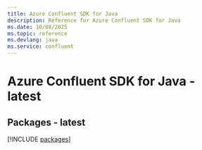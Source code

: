 ```yaml
---
title: Azure Confluent SDK for Java
description: Reference for Azure Confluent SDK for Java
ms.date: 10/08/2025
ms.topic: reference
ms.devlang: java
ms.service: confluent
---
```

# Azure Confluent SDK for Java - latest
## Packages - latest
[!INCLUDE [packages](confluent-index.md)]